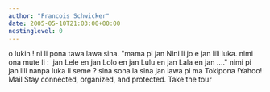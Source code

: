 ```yaml
---
author: "Francois Schwicker"
date: 2005-05-10T21:03:00+00:00
nestinglevel: 0
---
```

o lukin ! ni li pona tawa lawa sina. "mama pi jan Nini li jo e jan lili luka. nimi ona mute li :  jan Lele en jan Lolo en jan Lulu en jan Lala en jan ...." nimi pi jan lili nanpa luka li seme ? sina sona la sina jan lawa pi ma Tokipona !Yahoo! Mail Stay connected, organized, and protected. Take the tour